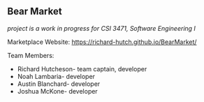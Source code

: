 ## Bear Market

*project is a work in progress for CSI 3471, Software Engineering I*

Marketplace Website: https://richard-hutch.github.io/BearMarket/

Team Members:
* Richard Hutcheson- team captain, developer
* Noah Lambaria- developer
* Austin Blanchard- developer
* Joshua McKone- developer
